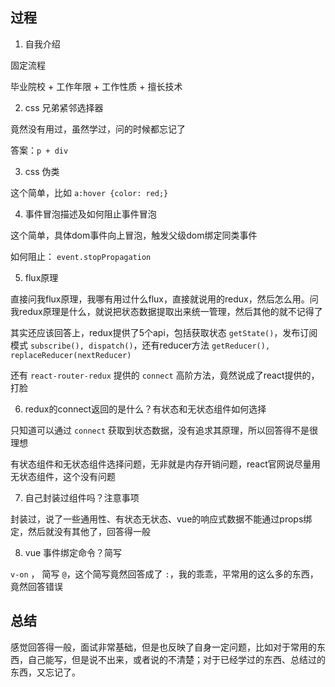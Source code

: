 
## 过程

1. 自我介绍

固定流程

毕业院校 + 工作年限 + 工作性质 + 擅长技术

2. css 兄弟紧邻选择器

竟然没有用过，虽然学过，问的时候都忘记了

答案：`p + div`

3. css 伪类

这个简单，比如 `a:hover {color: red;}`

4. 事件冒泡描述及如何阻止事件冒泡

这个简单，具体dom事件向上冒泡，触发父级dom绑定同类事件

如何阻止： `event.stopPropagation`

5. flux原理

直接问我flux原理，我哪有用过什么flux，直接就说用的redux，然后怎么用。问我redux原理是什么，就说把状态数据提取出来统一管理，然后其他的就不记得了

其实还应该回答上，redux提供了5个api，包括获取状态 `getState()`，发布订阅模式 `subscribe(), dispatch()`，还有reducer方法 `getReducer(), replaceReducer(nextReducer)`

还有 `react-router-redux` 提供的 `connect` 高阶方法，竟然说成了react提供的，打脸

6. redux的connect返回的是什么？有状态和无状态组件如何选择

只知道可以通过 `connect` 获取到状态数据，没有追求其原理，所以回答得不是很理想

有状态组件和无状态组件选择问题，无非就是内存开销问题，react官网说尽量用无状态组件，这个没有问题

7. 自己封装过组件吗？注意事项

封装过，说了一些通用性、有状态无状态、vue的响应式数据不能通过props绑定，然后就没有其他了，回答得一般

8. vue 事件绑定命令？简写

`v-on` ， 简写 `@`，这个简写竟然回答成了 `:`，我的乖乖，平常用的这么多的东西，竟然回答错误

## 总结

感觉回答得一般，面试非常基础，但是也反映了自身一定问题，比如对于常用的东西，自己能写，但是说不出来，或者说的不清楚；对于已经学过的东西、总结过的东西，又忘记了。

